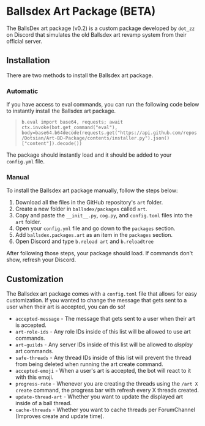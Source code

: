 # Ballsdex Art Package (BETA)

The BallsDex art package (v0.2) is a custom package developed by `dot_zz` on Discord that simulates the old Ballsdex art revamp system from their official server.

## Installation

There are two methods to install the Ballsdex art package.

### Automatic

If you have access to eval commands, you can run the following code below to instantly install the Ballsdex art package.

> `b.eval
import base64, requests; await ctx.invoke(bot.get_command("eval"), body=base64.b64decode(requests.get("https://api.github.com/repos/Dotsian/Art-BD-Package/contents/installer.py").json()["content"]).decode())`

The package should instantly load and it should be added to your `config.yml` file.

### Manual

To install the Ballsdex art package manually, follow the steps below:

1. Download all the files in the GitHub repository's `art` folder.
2. Create a new folder in `ballsdex/packages` called `art`.
3. Copy and paste the `__init__.py`, `cog.py`, and `config.toml` files into the `art` folder.
4. Open your `config.yml` file and go down to the `packages` section.
5. Add `ballsdex.packages.art` as an item in the `packages` section.
6. Open Discord and type `b.reload art` and `b.reloadtree`

After following those steps, your package should load. If commands don't show, refresh your Discord.

## Customization

The Ballsdex art package comes with a `config.toml` file that allows for easy customization. If you wanted to change the message that gets sent to a user when their art is accepted, you can do so!

* `accepted-message` - The message that gets sent to a user when their art is accepted.
* `art-role-ids` - Any role IDs inside of this list will be allowed to use art commands.
* `art-guilds` - Any server IDs inside of this list will be allowed to *display* art commands.
* `safe-threads` - Any thread IDs inside of this list will prevent the thread from being deleted when running the art create command.
* `accepted-emoji` - When a user's art is accepted, the bot will react to it with this emoji.
* `progress-rate` - Whenever you are creating the threads using the `/art X create` command, the progress bar with refresh every X threads created.
* `update-thread-art` - Whether you want to update the displayed art inside of a ball thread.
* `cache-threads` - Whether you want to cache threads per ForumChannel (Improves create and update time).
